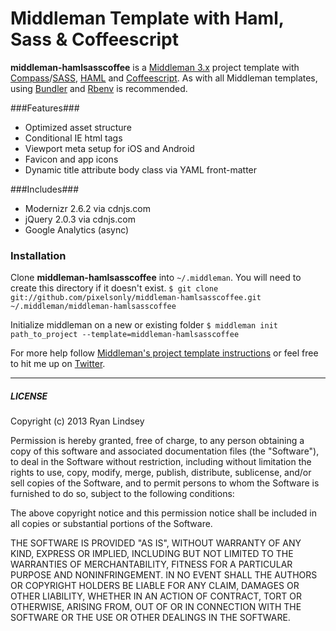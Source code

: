 # Middleman Template with Haml, Sass & Coffeescript

**middleman-hamlsasscoffee** is a [Middleman 3.x](http://middlemanapp.com/) project template with [Compass](http://compass-style.org)/[SASS](http://sass-lang.com/), [HAML](http://haml-lang.com/) and [Coffeescript](http://coffeescript.org). As with all Middleman templates, using [Bundler](http://gembundler.com/) and [Rbenv](https://github.com/sstephenson/rbenv/) is recommended.

###Features###
* Optimized asset structure
* Conditional IE html tags
* Viewport meta setup for iOS and Android
* Favicon and app icons
* Dynamic title attribute body class via YAML front-matter

###Includes###
* Modernizr 2.6.2 via cdnjs.com
* jQuery 2.0.3 via cdnjs.com
* Google Analytics (async)

### Installation ###

Clone **middleman-hamlsasscoffee** into `~/.middleman`. You will need to create this directory if it doesn't exist.
```$ git clone git://github.com/pixelsonly/middleman-hamlsasscoffee.git ~/.middleman/middleman-hamlsasscoffee```

Initialize middleman on a new or existing folder `$ middleman init path_to_project --template=middleman-hamlsasscoffee`


For more help follow [Middleman's project template instructions](http://middlemanapp.com/getting-started/welcome/) or feel free to hit me up on [Twitter](http://twitter.com/pixelsonly).

---

##### LICENSE #####

Copyright (c) 2013 Ryan Lindsey

Permission is hereby granted, free of charge, to any person obtaining
a copy of this software and associated documentation files (the
"Software"), to deal in the Software without restriction, including
without limitation the rights to use, copy, modify, merge, publish,
distribute, sublicense, and/or sell copies of the Software, and to
permit persons to whom the Software is furnished to do so, subject to
the following conditions:

The above copyright notice and this permission notice shall be
included in all copies or substantial portions of the Software.

THE SOFTWARE IS PROVIDED "AS IS", WITHOUT WARRANTY OF ANY KIND,
EXPRESS OR IMPLIED, INCLUDING BUT NOT LIMITED TO THE WARRANTIES OF
MERCHANTABILITY, FITNESS FOR A PARTICULAR PURPOSE AND
NONINFRINGEMENT. IN NO EVENT SHALL THE AUTHORS OR COPYRIGHT HOLDERS BE
LIABLE FOR ANY CLAIM, DAMAGES OR OTHER LIABILITY, WHETHER IN AN ACTION
OF CONTRACT, TORT OR OTHERWISE, ARISING FROM, OUT OF OR IN CONNECTION
WITH THE SOFTWARE OR THE USE OR OTHER DEALINGS IN THE SOFTWARE.
